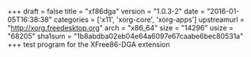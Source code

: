 +++
draft = false
title = "xf86dga"
version = "1.0.3-2"
date = "2016-01-05T16:38:38"
categories = ['x11', 'xorg-core', 'xorg-apps']
upstreamurl = "http://xorg.freedesktop.org"
arch = "x86_64"
size = "14296"
usize = "68205"
sha1sum = "1b8abdba02eb04e64a6097e67caabe6bec80531a"
+++
test program for the XFree86-DGA extension